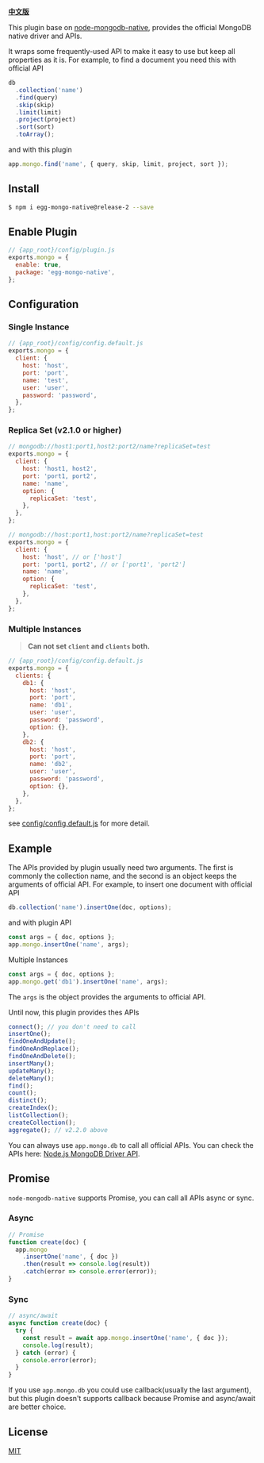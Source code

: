 [**中文版**](https://github.com/brickyang/egg-mongo/blob/master/README.zh_CN.md)

This plugin base on
[node-mongodb-native](https://github.com/mongodb/node-mongodb-native), provides
the official MongoDB native driver and APIs.

It wraps some frequently-used API to make it easy to use but keep all properties
as it is. For example, to find a document you need this with official API

```js
db
  .collection('name')
  .find(query)
  .skip(skip)
  .limit(limit)
  .project(project)
  .sort(sort)
  .toArray();
```

and with this plugin

```js
app.mongo.find('name', { query, skip, limit, project, sort });
```

## Install

```bash
$ npm i egg-mongo-native@release-2 --save
```

## Enable Plugin

```js
// {app_root}/config/plugin.js
exports.mongo = {
  enable: true,
  package: 'egg-mongo-native',
};
```

## Configuration

### Single Instance

```js
// {app_root}/config/config.default.js
exports.mongo = {
  client: {
    host: 'host',
    port: 'port',
    name: 'test',
    user: 'user',
    password: 'password',
  },
};
```

### Replica Set (v2.1.0 or higher)

```js
// mongodb://host1:port1,host2:port2/name?replicaSet=test
exports.mongo = {
  client: {
    host: 'host1, host2',
    port: 'port1, port2',
    name: 'name',
    option: {
      replicaSet: 'test',
    },
  },
};

// mongodb://host:port1,host:port2/name?replicaSet=test
exports.mongo = {
  client: {
    host: 'host', // or ['host']
    port: 'port1, port2', // or ['port1', 'port2']
    name: 'name',
    option: {
      replicaSet: 'test',
    },
  },
};
```

### Multiple Instances

> **Can not set `client` and `clients` both.**

```js
// {app_root}/config/config.default.js
exports.mongo = {
  clients: {
    db1: {
      host: 'host',
      port: 'port',
      name: 'db1',
      user: 'user',
      password: 'password',
      option: {},
    },
    db2: {
      host: 'host',
      port: 'port',
      name: 'db2',
      user: 'user',
      password: 'password',
      option: {},
    },
  },
};
```

see [config/config.default.js](config/config.default.js) for more detail.

## Example

The APIs provided by plugin usually need two arguments. The first is commonly
the collection name, and the second is an object keeps the arguments of official
API. For example, to insert one document with official API

```js
db.collection('name').insertOne(doc, options);
```

and with plugin API

```js
const args = { doc, options };
app.mongo.insertOne('name', args);
```

Multiple Instances

```js
const args = { doc, options };
app.mongo.get('db1').insertOne('name', args);
```

The `args` is the object provides the arguments to official API.

Until now, this plugin provides thes APIs

```js
connect(); // you don't need to call
insertOne();
findOneAndUpdate();
findOneAndReplace();
findOneAndDelete();
insertMany();
updateMany();
deleteMany();
find();
count();
distinct();
createIndex();
listCollection();
createCollection();
aggregate(); // v2.2.0 above
```

You can always use `app.mongo.db` to call all official APIs. You can check the
APIs here:
[Node.js MongoDB Driver API](http://mongodb.github.io/node-mongodb-native/2.2/api/).

## Promise

`node-mongodb-native` supports Promise, you can call all APIs async or sync.

### Async

```js
// Promise
function create(doc) {
  app.mongo
    .insertOne('name', { doc })
    .then(result => console.log(result))
    .catch(error => console.error(error));
}
```

### Sync

```js
// async/await
async function create(doc) {
  try {
    const result = await app.mongo.insertOne('name', { doc });
    console.log(result);
  } catch (error) {
    console.error(error);
  }
}
```

If you use `app.mongo.db` you could use callback(usually the last argument), but
this plugin doesn't supports callback because Promise and async/await are better
choice.

## License

[MIT](LICENSE)
